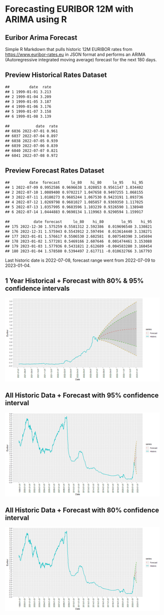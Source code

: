 Forecasting EURIBOR 12M with ARIMA using R
================

## Euribor Arima Forecast

Simple R Markdown that pulls historic 12M EURIBOR rates from
<https://www.euribor-rates.eu> in JSON format and performs an ARIMA
(Autoregressive integrated moving average) forecast for the next 180
days.

## Preview Historical Rates Dataset

    ##         date  rate
    ## 1 1999-01-01 3.213
    ## 2 1999-01-04 3.209
    ## 3 1999-01-05 3.187
    ## 4 1999-01-06 3.176
    ## 5 1999-01-07 3.158
    ## 6 1999-01-08 3.139

    ##            date  rate
    ## 6036 2022-07-01 0.961
    ## 6037 2022-07-04 0.897
    ## 6038 2022-07-05 0.939
    ## 6039 2022-07-06 0.839
    ## 6040 2022-07-07 0.821
    ## 6041 2022-07-08 0.972

## Preview Forecast Rates Dataset

    ##         date  forecast     lo_80    hi_80     lo_95    hi_95
    ## 1 2022-07-09 0.9952586 0.9696638 1.020853 0.9561147 1.034402
    ## 2 2022-07-10 1.0089400 0.9702217 1.047658 0.9497255 1.068155
    ## 3 2022-07-11 1.0180273 0.9685244 1.067530 0.9423191 1.093736
    ## 4 2022-07-12 1.0269798 0.9681027 1.085857 0.9369350 1.117025
    ## 5 2022-07-13 1.0357995 0.9683596 1.103239 0.9326590 1.138940
    ## 6 2022-07-14 1.0444883 0.9690134 1.119963 0.9290594 1.159917

    ##           date forecast     lo_80    hi_80        lo_95    hi_95
    ## 175 2022-12-30 1.575259 0.5581312 2.592386  0.019696540 3.130821
    ## 176 2022-12-31 1.575943 0.5543912 2.597494  0.013614440 3.138271
    ## 177 2023-01-01 1.576617 0.5506530 2.602581  0.007540390 3.145694
    ## 178 2023-01-02 1.577281 0.5469166 2.607646  0.001474461 3.153088
    ## 179 2023-01-03 1.577936 0.5431821 2.612689 -0.004583280 3.160454
    ## 180 2023-01-04 1.578580 0.5394497 2.617711 -0.010632766 3.167793

Last historic date is 2022-07-08, forecast range went from 2022-07-09 to
2023-01-04.

## 1 Year Historical + Forecast with 80% & 95% confidence intervals

![](Euribor_Markown_files/figure-gfm/one_historical_year_and_forecast_period-1.png)<!-- -->

## All Historic Data + Forecast with 95% confidence interval

![](Euribor_Markown_files/figure-gfm/all_historic_year_and_forecast_95_confidence_interval-1.png)<!-- -->

## All Historic Data + Forecast with 80% confidence interval

![](Euribor_Markown_files/figure-gfm/all_historic_year_and_forecast_80_confidence_interval-1.png)<!-- -->
